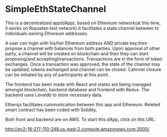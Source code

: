 # SimpleEthStateChannel
This is a decentralized app(dApp), based on Ethereum network(at this time, it works on Ropseten test network).It facilitates a state channel between to individuals owning Ethereum addresses.  

A user can login with his/her Ethereum address AND private key,then  propose a channel with balances from both parties. Upon  approval of other party, a channel will be created on blockchain and then they can  start proposing(and accepting)transactions. Transactions are in the form of token exchanges. Once a transaction was approved, the state of the channel  may be updated, tokens exchanged and channel can be closed. Cahnnel closure can be initiated by any of participants at this point.

The frontend has been made with React and  states are being managed amongst blockchain, backend database and frontend with Redux. The backend uses Leveldb to store necessary data.

Ethersjs facilitates cummunication between this app and Ethereum. Releted smart contract has been coded with Solidity.

Both front and backend are on AWS. To start this dApp, click on this URL:

http://ec2-18-217-110-248.us-east-2.compute.amazonaws.com:3000/

